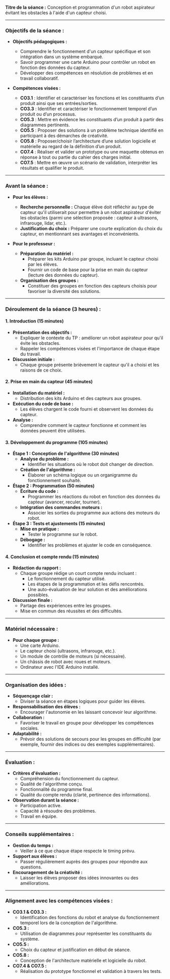 **Titre de la séance :** Conception et programmation d'un robot aspirateur évitant les obstacles à l'aide d'un capteur choisi.

---

### **Objectifs de la séance :**

- **Objectifs pédagogiques :**
  - Comprendre le fonctionnement d'un capteur spécifique et son intégration dans un système embarqué.
  - Savoir programmer une carte Arduino pour contrôler un robot en fonction des données du capteur.
  - Développer des compétences en résolution de problèmes et en travail collaboratif.

- **Compétences visées :**
  - **CO3.1** : Identifier et caractériser les fonctions et les constituants d’un produit ainsi que ses entrées/sorties.
  - **CO3.3** : Identifier et caractériser le fonctionnement temporel d’un produit ou d’un processus.
  - **CO5.3** : Mettre en évidence les constituants d’un produit à partir des diagrammes pertinents.
  - **CO5.5** : Proposer des solutions à un problème technique identifié en participant à des démarches de créativité.
  - **CO5.8** : Proposer/choisir l’architecture d’une solution logicielle et matérielle au regard de la définition d’un produit.
  - **CO7.4** : Réaliser et valider un prototype ou une maquette obtenus en réponse à tout ou partie du cahier des charges initial.
  - **CO7.5** : Mettre en œuvre un scénario de validation, interpréter les résultats et qualifier le produit.

---

### **Avant la séance :**

- **Pour les élèves :**
  - **Recherche personnelle :** Chaque élève doit réfléchir au type de capteur qu'il utiliserait pour permettre à un robot aspirateur d'éviter les obstacles (parmi une sélection proposée : capteur à ultrasons, infrarouge, lidar, etc.).
  - **Justification du choix :** Préparer une courte explication du choix du capteur, en mentionnant ses avantages et inconvénients.

- **Pour le professeur :**
  - **Préparation du matériel :**
    - Préparer les kits Arduino par groupe, incluant le capteur choisi par les élèves.
    - Fournir un code de base pour la prise en main du capteur (lecture des données du capteur).
  - **Organisation des groupes :**
    - Constituer des groupes en fonction des capteurs choisis pour favoriser la diversité des solutions.

---

### **Déroulement de la séance (3 heures) :**

#### **1. Introduction (15 minutes)**

- **Présentation des objectifs :**
  - Expliquer le contexte du TP : améliorer un robot aspirateur pour qu'il évite les obstacles.
  - Rappeler les compétences visées et l'importance de chaque étape du travail.
- **Discussion initiale :**
  - Chaque groupe présente brièvement le capteur qu'il a choisi et les raisons de ce choix.

#### **2. Prise en main du capteur (45 minutes)**

- **Installation du matériel :**
  - Distribution des kits Arduino et des capteurs aux groupes.
- **Exécution du code de base :**
  - Les élèves chargent le code fourni et observent les données du capteur.
- **Analyse :**
  - Comprendre comment le capteur fonctionne et comment les données peuvent être utilisées.

#### **3. Développement du programme (105 minutes)**

- **Étape 1 : Conception de l'algorithme (30 minutes)**
  - **Analyse du problème :**
    - Identifier les situations où le robot doit changer de direction.
  - **Création de l'algorithme :**
    - Élaborer un schéma logique ou un organigramme du fonctionnement souhaité.
- **Étape 2 : Programmation (50 minutes)**
  - **Écriture du code :**
    - Programmer les réactions du robot en fonction des données du capteur (avancer, reculer, tourner).
  - **Intégration des commandes moteurs :**
    - Associer les sorties du programme aux actions des moteurs du robot.
- **Étape 3 : Tests et ajustements (15 minutes)**
  - **Mise en pratique :**
    - Tester le programme sur le robot.
  - **Débogage :**
    - Identifier les problèmes et ajuster le code en conséquence.

#### **4. Conclusion et compte rendu (15 minutes)**

- **Rédaction du rapport :**
  - Chaque groupe rédige un court compte rendu incluant :
    - Le fonctionnement du capteur utilisé.
    - Les étapes de la programmation et les défis rencontrés.
    - Une auto-évaluation de leur solution et des améliorations possibles.
- **Discussion finale :**
  - Partage des expériences entre les groupes.
  - Mise en commun des réussites et des difficultés.

---

### **Matériel nécessaire :**

- **Pour chaque groupe :**
  - Une carte Arduino.
  - Le capteur choisi (ultrasons, infrarouge, etc.).
  - Un module de contrôle de moteurs (si nécessaire).
  - Un châssis de robot avec roues et moteurs.
  - Ordinateur avec l'IDE Arduino installé.

---

### **Organisation des idées :**

- **Séquençage clair :**
  - Diviser la séance en étapes logiques pour guider les élèves.
- **Responsabilisation des élèves :**
  - Encourager l'autonomie en les laissant concevoir leur algorithme.
- **Collaboration :**
  - Favoriser le travail en groupe pour développer les compétences sociales.
- **Adaptabilité :**
  - Prévoir des solutions de secours pour les groupes en difficulté (par exemple, fournir des indices ou des exemples supplémentaires).

---

### **Évaluation :**

- **Critères d'évaluation :**
  - Compréhension du fonctionnement du capteur.
  - Qualité de l'algorithme conçu.
  - Fonctionnalité du programme final.
  - Qualité du compte rendu (clarté, pertinence des informations).
- **Observation durant la séance :**
  - Participation active.
  - Capacité à résoudre des problèmes.
  - Travail en équipe.

---

### **Conseils supplémentaires :**

- **Gestion du temps :**
  - Veiller à ce que chaque étape respecte le timing prévu.
- **Support aux élèves :**
  - Passer régulièrement auprès des groupes pour répondre aux questions.
- **Encouragement de la créativité :**
  - Laisser les élèves proposer des idées innovantes ou des améliorations.

---

### **Alignement avec les compétences visées :**

- **CO3.1 & CO3.3 :**
  - Identification des fonctions du robot et analyse du fonctionnement temporel lors de la conception de l'algorithme.
- **CO5.3 :**
  - Utilisation de diagrammes pour représenter les constituants du système.
- **CO5.5 :**
  - Choix du capteur et justification en début de séance.
- **CO5.8 :**
  - Conception de l'architecture matérielle et logicielle du robot.
- **CO7.4 & CO7.5 :**
  - Réalisation du prototype fonctionnel et validation à travers les tests.
